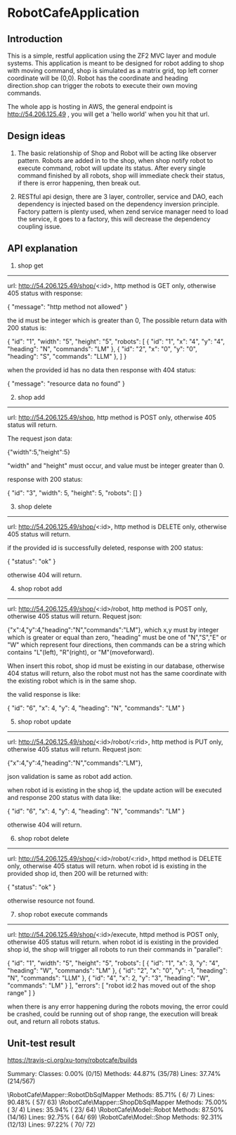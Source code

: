 RobotCafeApplication
====================

Introduction
------------
This is a simple, restful application using the ZF2 MVC layer and module
systems. This application is meant to be designed for robot adding to shop with moving command,
shop is simulated as a matrix grid, top left corner coordinate will be (0,0). Robot has the
coordinate and heading direction.shop can trigger the robots to execute their own moving commands.

The whole app is hosting in AWS,
the general endpoint is http://54.206.125.49 , you will get a 'hello world' when you hit that url.



Design ideas
------------
1. The basic relationship of Shop and Robot will be acting like observer pattern. Robots are added in to the shop, when
shop notify robot to execute command, robot will update its status. After every single command finished by all robots,
shop will immediate check their status, if there is error happening, then break out.

2. RESTful api design, there are 3 layer, controller, service and DAO, each dependency is injected based on the dependency
inversion principle. Factory pattern is plenty used, when zend service manager need to load the service, it goes to a factory,
this will decrease the dependency coupling issue.



API explanation
----------------

1. shop get
-----------
url: http://54.206.125.49/shop/<:id>, http method is GET only, otherwise 405 status with response:

{
  "message": "http method not allowed"
}

the id must be integer which is greater than 0,
The possible return data with 200 status is:

{
  "id": "1",
  "width": "5",
  "height": "5",
  "robots": [
    {
      "id": "1",
      "x": "4",
      "y": "4",
      "heading": "N",
      "commands": "LM"
    },
    {
      "id": "2",
      "x": "0",
      "y": "0",
      "heading": "S",
      "commands": "LLM"
    },
  ]
}

when the provided id has no data then response with 404 status:

{
  "message": "resource data no found"
}


2. shop add
-----------
url: http://54.206.125.49/shop, http method is POST only, otherwise 405 status will return.

The request json data:

{"width":5,"height":5}

"width" and "height" must occur, and value must be integer greater than 0.

response with 200 status:

{
  "id": "3",
  "width": 5,
  "height": 5,
  "robots": []
}

3. shop delete
--------------
url: http://54.206.125.49/shop/<:id>, http method is DELETE only, otherwise 405 status will return.

if the provided id is successfully deleted, response with 200 status:

{
  "status": "ok"
}

otherwise 404 will return.

4. shop robot add
-----------------
url: http://54.206.125.49/shop/<:id>/robot, http method is POST only, otherwise 405 status will return.
Request json:

{"x":4,"y":4,"heading":"N","commands":"LM"},
which x,y must by integer which is greater or equal than zero, "heading" must be one of "N","S","E" or "W" which represent
four directions, then commands can be a string which contains "L"(left), "R"(right), or "M"(moveforward).

When insert this robot, shop id must be existing in our database, otherwise 404 status will return, also the robot must not
has the same coordinate with the existing robot which is in the same shop.

the valid response is like:

{
  "id": "6",
  "x": 4,
  "y": 4,
  "heading": "N",
  "commands": "LM"
}


5. shop robot update
-------------------
url: http://54.206.125.49/shop/<:id>/robot/<:rid>, http method is PUT only, otherwise 405 status will return.
Request json:

{"x":4,"y":4,"heading":"N","commands":"LM"},

json validation is same as robot add action.

when robot id is existing in the shop id, the update action will be executed and response 200 status with data like:

{
  "id": "6",
  "x": 4,
  "y": 4,
  "heading": "N",
  "commands": "LM"
}

otherwise 404 will return.


6. shop robot delete
--------------------
url: http://54.206.125.49/shop/<:id>/robot/<:rid>, httpd method is DELETE only, otherwise 405 status will return.
when robot id is existing in the provided shop id, then 200 will be returned with:

{
  "status": "ok"
}

otherwise resource not found.

7. shop robot execute commands
------------------------------
url: http://54.206.125.49/shop/<:id>/execute, httpd method is POST only, otherwise 405 status will return.
when robot id is existing in the provided shop id, the shop will trigger all robots to run their commands in "parallel":

{
  "id": "1",
  "width": "5",
  "height": "5",
  "robots": [
    {
      "id": "1",
      "x": 3,
      "y": "4",
      "heading": "W",
      "commands": "LM"
    },
    {
      "id": "2",
      "x": "0",
      "y": -1,
      "heading": "N",
      "commands": "LLM"
    },
    {
      "id": "4",
      "x": 2,
      "y": "3",
      "heading": "W",
      "commands": "LM"
    }
  ],
  "errors": [
    "robot id:2 has moved out of the shop range"
  ]
}

when there is any error happening during the robots moving, the error could be crashed, could be running out of shop
range, the execution will break out, and return all robots status.



Unit-test result
----------------
https://travis-ci.org/xu-tony/robotcafe/builds

 Summary:
  Classes:  0.00% (0/15)
  Methods: 44.87% (35/78)
  Lines:   37.74% (214/567)

\RobotCafe\Mapper::RobotDbSqlMapper
  Methods:  85.71% ( 6/ 7)   Lines:  90.48% ( 57/ 63)
\RobotCafe\Mapper::ShopDbSqlMapper
  Methods:  75.00% ( 3/ 4)   Lines:  35.94% ( 23/ 64)
\RobotCafe\Model::Robot
  Methods:  87.50% (14/16)   Lines:  92.75% ( 64/ 69)
\RobotCafe\Model::Shop
  Methods:  92.31% (12/13)   Lines:  97.22% ( 70/ 72)



